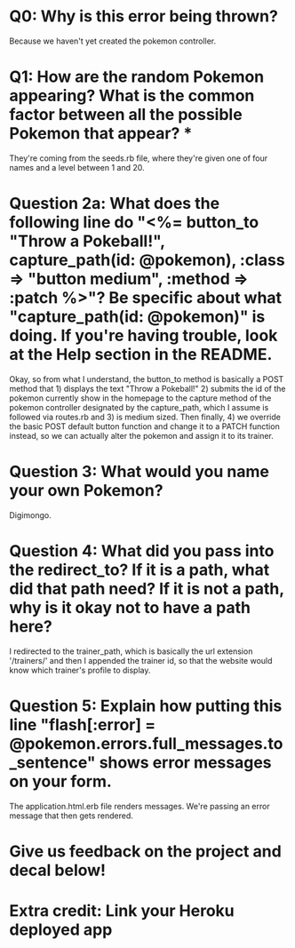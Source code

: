 # Q0: Why is this error being thrown?

Because we haven't yet created the pokemon controller. 

# Q1: How are the random Pokemon appearing? What is the common factor between all the possible Pokemon that appear? *
They're coming from the seeds.rb file, where they're given one of four names and a level between 1 and 20. 

# Question 2a: What does the following line do "<%= button_to "Throw a Pokeball!", capture_path(id: @pokemon), :class => "button medium", :method => :patch %>"? Be specific about what "capture_path(id: @pokemon)" is doing. If you're having trouble, look at the Help section in the README.

Okay, so from what I understand, the button_to method is basically a POST method that 1) displays the text "Throw a Pokeball!" 
2) submits the id of the pokemon currently show in the homepage to the capture method of the pokemon controller designated by the capture_path, which I assume is followed via routes.rb and 3) is medium sized. Then finally, 4) we override the basic POST default button function and change it to a PATCH function instead, so we can actually alter the pokemon and assign it to its trainer.  

# Question 3: What would you name your own Pokemon?
Digimongo. 

# Question 4: What did you pass into the redirect_to? If it is a path, what did that path need? If it is not a path, why is it okay not to have a path here?
I redirected to the trainer_path, which is basically the url extension '/trainers/' and then I appended the trainer id, so that the website would know which trainer's profile to display. 

# Question 5: Explain how putting this line "flash[:error] = @pokemon.errors.full_messages.to_sentence" shows error messages on your form.
The application.html.erb file renders messages. We're passing an error message that then gets rendered. 

# Give us feedback on the project and decal below!

# Extra credit: Link your Heroku deployed app
